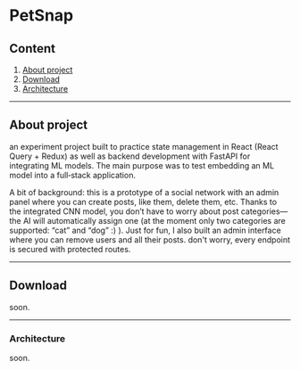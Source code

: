 # PetSnap


## Content

1. [About project](#about-project)
2. [Download](#download)
3. [Architecture](#architecture)

---

## About project

an experiment project built to practice state management in React (React Query + Redux) as well as backend development with FastAPI for integrating ML models. The main purpose was to test embedding an ML model into a full‑stack application.

A bit of background: this is a prototype of a social network with an admin panel where you can create posts, like them, delete them, etc. Thanks to the integrated CNN model, you don’t have to worry about post categories—the AI will automatically assign one (at the moment only two categories are supported: “cat” and “dog” :) ). Just for fun, I also built an admin interface where you can remove users and all their posts. don't worry, every endpoint is secured with protected routes. 

---

## Download
soon.

---

### Architecture
soon.
